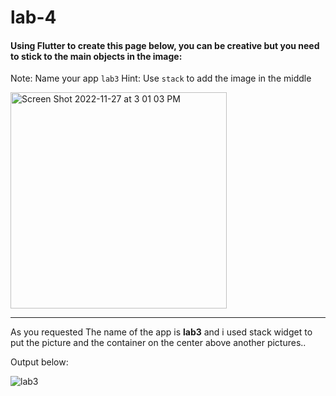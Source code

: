 # lab-4

#### Using Flutter to create this page below, you can be creative but you need to stick to the main objects in the image:

Note: Name your app `lab3`
Hint: Use `stack` to add the image in the middle

<img width="346" alt="Screen Shot 2022-11-27 at 3 01 03 PM" src="https://user-images.githubusercontent.com/74452750/204134207-3497c86b-9523-4219-a23a-d86c1d82db40.png">

---
As you requested The name of the app is **lab3** and i used stack widget to put the picture and the container on the center above another pictures..

Output below:

![lab3](https://user-images.githubusercontent.com/81476727/204142778-a2e98561-9bc5-4692-80a1-cb45f56ef2fb.jpg)
